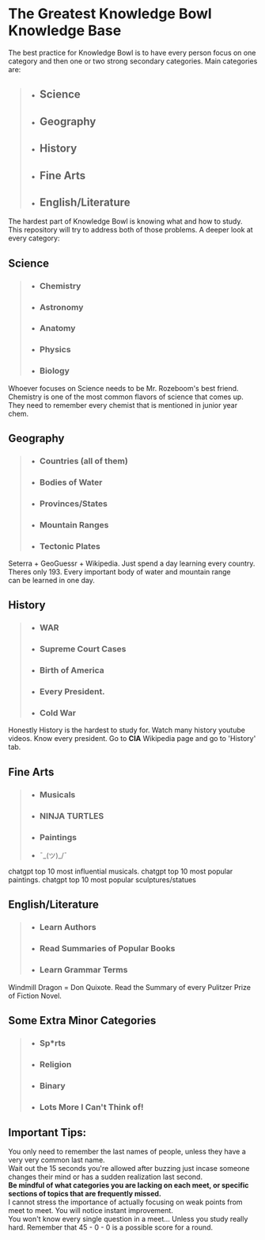 # The Greatest Knowledge Bowl Knowledge Base
The best practice for Knowledge Bowl is to have every person focus on one category and then one or two strong secondary categories.
Main categories are:
>* ## Science
>* ## Geography
>* ## History
>* ## Fine Arts
>* ## English/Literature

The hardest part of Knowledge Bowl is knowing what and how to study. This repository will try to address both of those problems.
A deeper look at every category:

## Science

>* ### Chemistry
>* ### Astronomy
>* ### Anatomy
>* ### Physics
>* ### Biology

Whoever focuses on Science needs to be Mr. Rozeboom's best friend. Chemistry is one of the most common flavors of science that comes up.  
They need to remember every chemist that is mentioned in junior year chem.

## Geography

>* ### Countries (all of them)
>* ### Bodies of Water
>* ### Provinces/States
>* ### Mountain Ranges
>* ### Tectonic Plates

Seterra + GeoGuessr + Wikipedia. Just spend a day learning every country. Theres only 193. Every important body of water and mountain range  
can be learned in one day.

## History

>* ### WAR
>* ### Supreme Court Cases
>* ### Birth of America
>* ### Every President.
>* ### Cold War

Honestly History is the hardest to study for. Watch many history youtube videos. Know every president. Go to **CIA** Wikipedia page and go to 'History' tab.

## Fine Arts 

>* ### Musicals
>* ### NINJA TURTLES
>* ### Paintings
>* ¯\_(ツ)_/¯

chatgpt top 10 most influential musicals. chatgpt top 10 most popular paintings. chatgpt top 10 most popular sculptures/statues

## English/Literature

>* ### Learn Authors
>* ### Read Summaries of Popular Books
>* ### Learn Grammar Terms

Windmill Dragon = Don Quixote. Read the Summary of every Pulitzer Prize of Fiction Novel.

## Some Extra Minor Categories
>* ### Sp*rts
>* ### Religion
>* ### Binary
>* ### Lots More I Can't Think of!


## Important Tips:  
You only need to remember the last names of people, unless they have a very very common last name.  
Wait out the 15 seconds you're allowed after buzzing just incase someone changes their mind or has a sudden realization last second.  
**Be mindful of what categories you are lacking on each meet, or specific sections of topics that are frequently missed.**  
I cannot stress the importance of actually focusing on weak points from meet to meet. You will notice instant improvement.  
You won't know every single question in a meet... Unless you study really hard. Remember that 45 - 0 - 0 is a possible score for a round.

